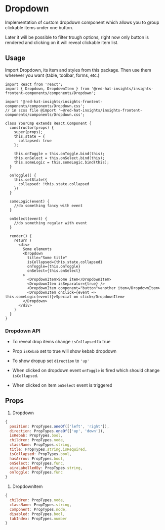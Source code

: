 # Dropdown

Implementation of custom dropdown component which allows you to group clickable items under one button.

Later it will be possible to filter trough options, right now only button is rendered and clicking on it will reveal clickable item list.

## Usage

Import Dropdown, its item and styles from this package. Then use them wherever you want (table, toolbar, forms, etc.)

```JSX
import React from 'react';
import { Dropdown, DropdownItem } from '@red-hat-insights/insights-frontent-components/components/Dropdown';

import '@red-hat-insights/insights-frontent-components/components/Dropdown.css';
// in scss file @import '~@red-hat-insights/insights-frontent-components/components/Dropdown.css';

class YourCmp extends React.Component {
  constructor(props) {
    super(props);
    this.state = {
      collapsed: true
    };

    this.onToggle = this.onToggle.bind(this);
    this.onSelect = this.onSelect.bind(this);
    this.someLogic = this.someLogic.bind(this);
  }

  onToggle() {
    this.setState({
      collapsed: !this.state.collapsed
    })
  }

  someLogic(event) {
    //do something fancy with event
  }

  onSelect(event) {
    //do something regular with event
  }

  render() {
    return (
      <div>
        Some elements
        <Dropdown
          title="Some title"
          isCollapsed={this.state.collapsed}
          onToggle={this.onToggle}
          onSelect={this.onSelect}
        >
          <DropdownItem>Some item</DropdownItem>
          <DropdownItem isSeparator={true} />
          <DropdownItem component="button">another item</DropdownItem>
          <DropdownItem onClick={event => this.someLogic(event)}>Special on click</DropdownItem>
        </Dropdown>
      </div>
    )
  }
}
```

### Dropdown API

* To reveal drop items change `isCollapsed` to true

* Prop `isKebab` set to true will show kebab dropdown

* To show dropup set `direction` to `'up'`

* When clicked on dropdown event `onToggle` is fired which should change `isCollapsed`.

* When clicked on item `onSelect` event is triggered

## Props

1. Dropdown

```javascript
{
  position: PropTypes.oneOf(['left', 'right']),
  direction: PropTypes.oneOf(['up', 'down']),
  isKebab: PropTypes.bool,
  children: PropTypes.node,
  className: PropTypes.string,
  title: PropTypes.string.isRequired,
  isCollapsed: PropTypes.bool,
  hasArrow: PropTypes.bool,
  onSelect: PropTypes.func,
  airaLabelledBy: PropTypes.string,
  onToggle: PropTypes.func
}
```

1. DropdownItem

```javascript
{
  children: PropTypes.node,
  className: PropTypes.string,
  component: PropTypes.node,
  disabled: PropTypes.bool,
  tabIndex: PropTypes.number
}
```
